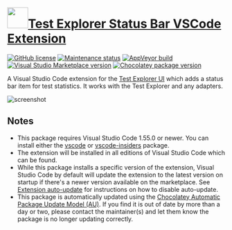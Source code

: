 # [<img src="https://cdn.jsdelivr.net/gh/dgalbraith/chocolatey-packages@9a18abe41c325f00e5c42f6744843641f23d58a1/icons/vscode-test-explorer-status-bar.png" width="48" height="48" />Test Explorer Status Bar VSCode Extension](https://chocolatey.org/packages/vscode-test-explorer-status-bar)

[![GitHub license](https://img.shields.io/github/license/connorshea/vscode-test-explorer-status-bar)](https://github.com/connorshea/vscode-test-explorer-status-bar/blob/master/LICENSE)
[![Maintenance status](https://img.shields.io/badge/maintained%3F-yes-green.svg)](https://github.com/dgalbraith/chocolatey-packages/graphs/commit-activity)
[![AppVeyor build](https://img.shields.io/appveyor/ci/dgalbraith/chocolatey-packages)](https://ci.appveyor.com/project/dgalbraith/chocolatey-packages)
[![Visual Studio Marketplace version](https://img.shields.io/visual-studio-marketplace/v/connorshea.vscode-test-explorer-status-bar?label=Marketplace)](https://marketplace.visualstudio.com/items?itemName=connorshea.vscode-test-explorer-status-bar)
[![Chocolatey package version](https://img.shields.io/chocolatey/v/vscode-test-explorer-status-bar?label=Chocolatey)](https://chocolatey.org/packages/vscode-test-explorer-status-bar)

A Visual Studio Code extension for the [Test Explorer UI](https://marketplace.visualstudio.com/items?itemName=hbenl.vscode-test-explorer) which adds a status bar item for test statistics.  It works with the Test Explorer and any adapters.

![screenshot](https://cdn.jsdelivr.net/gh/dgalbraith/chocolatey-packages@9a18abe41c325f00e5c42f6744843641f23d58a1/automatic/vscode-test-explorer-diagnostics/screenshot.png)

## Notes

* This package requires Visual Studio Code 1.55.0 or newer.
  You can install either the [vscode](https://chocolatey.org/packages/vscode) or [vscode-insiders](https://chocolatey.org/packages/vscode-insiders) package.
* The extension will be installed in all editions of Visual Studio Code which can be found.
* While this package installs a specific version of the extension, Visual Studio Code by default will update the extension to the latest version on startup if there's a newer version available on the marketplace.
  See [Extension auto-update](https://code.visualstudio.com/docs/editor/extension-gallery#_extension-autoupdate) for instructions on how to disable auto-update.
* This package is automatically updated using the [Chocolatey Automatic Package Update Model (AU)](https://github.com/majkinetor/au/blob/master/README.md).
  If you find it is out of date by more than a day or two, please contact the maintainer(s) and let them know the package is no longer updating correctly.
